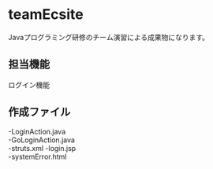 # teamEcsite  
Javaプログラミング研修のチーム演習による成果物になります。  
  
## 担当機能  
ログイン機能  
  
## 作成ファイル
-LoginAction.java  
-GoLoginAction.java  
-struts.xml
  -login.jsp  
  -systemError.html
